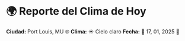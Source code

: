# 🌍 Reporte del Clima de Hoy

**Ciudad:** Port Louis, MU 🌐
**Clima:** ☀️ Cielo claro
**Fecha:** 📅 17, 01, 2025 🚀
